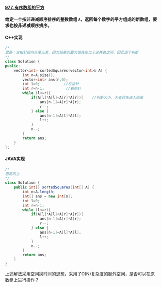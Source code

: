 #### [977. 有序数组的平方](https://leetcode-cn.com/problems/squares-of-a-sorted-array/)

#### 给定一个按非递减顺序排序的整数数组 `A`，返回每个数字的平方组成的新数组，要求也按非递减顺序排序。

#### C++实现

```c++
/*
思路：双指针指向头尾元素，因为结果的最大值肯定位于这两者之间，因此逐个判断
*/
class Solution {
public:
    vector<int> sortedSquares(vector<int>& A) {
        int n=A.size();
        vector<int> ans(n,0);
        int l=0;           //左指针
        int r=n-1;          //右指针
        while (l<=r){
            if(A[l]*A[l]<A[r]*A[r]){    //判断大小，大者优先进入结果
                ans[n-1]=A[r]*A[r];
                r--;
            } else {
                ans[n-1]=A[l]*A[l];
                l++;
            }
            n--;
        }
        return ans;
    }
};
```

#### JAVA实现

```java
/*
思路同上
*/
class Solution {
    public int[] sortedSquares(int[] A) {
        int n=A.length;
        int[] ans = new int[n];
        int l=0;
        int r=n-1;
        while (l<=r){
            if(A[l]*A[l]<A[r]*A[r]){
                ans[n-1]=A[r]*A[r];
                r--;
            } else {
                ans[n-1]=A[l]*A[l];
                l++;
            }
            n--;
        }
        return ans;
    }
}
```

上述解法采用空间换时间的思想，采用了O(N)复杂度的额外空间，是否可以在原数组上进行操作？

